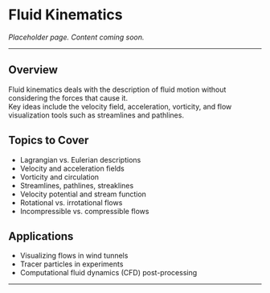 # Fluid Kinematics

*Placeholder page. Content coming soon.*

---

## Overview
Fluid kinematics deals with the description of fluid motion without considering the forces that cause it.  
Key ideas include the velocity field, acceleration, vorticity, and flow visualization tools such as streamlines and pathlines.

## Topics to Cover
- Lagrangian vs. Eulerian descriptions
- Velocity and acceleration fields
- Vorticity and circulation
- Streamlines, pathlines, streaklines
- Velocity potential and stream function
- Rotational vs. irrotational flows
- Incompressible vs. compressible flows

## Applications
- Visualizing flows in wind tunnels
- Tracer particles in experiments
- Computational fluid dynamics (CFD) post-processing

---
